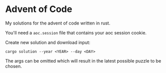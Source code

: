# Advent of Code

My solutions for the advent of code written in rust.

You'll need a `aoc.session` file that contains your aoc session cookie.

Create new solution and download input:
```
cargo solution --year <YEAR> --day <DAY>
```
The args can be omitted which will result in the latest possible puzzle to be chosen.